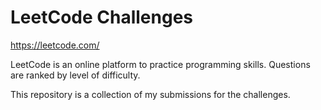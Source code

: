 # LeetCode Challenges

https://leetcode.com/

LeetCode is an online platform to practice programming skills. Questions are ranked by level of difficulty. 

This repository is a collection of my submissions for the challenges. 